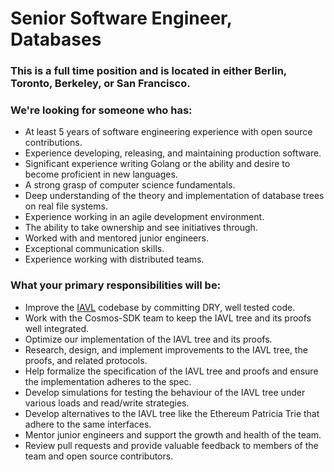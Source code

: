 # Senior Software Engineer, Databases

### This is a full time position and is located in either Berlin, Toronto, Berkeley, or San Francisco.

### We're looking for someone who has:

-   At least 5 years of software engineering experience with open source contributions.
-   Experience developing, releasing, and maintaining production software.
-   Significant experience writing Golang or the ability and desire to become proficient in new languages.
-   A strong grasp of computer science fundamentals.
-   Deep understanding of the theory and implementation of database trees on real file systems.
-   Experience working in an agile development environment.
-   The ability to take ownership and see initiatives through.
-   Worked with and mentored junior engineers.
-   Exceptional communication skills.
-   Experience working with distributed teams.

### What your primary responsibilities will be:

-   Improve the [IAVL](https://github.com/tendermint/iavl) codebase by committing DRY, well tested code.
-   Work with the Cosmos-SDK team to keep the IAVL tree and its proofs well integrated.
-   Optimize our implementation of the IAVL tree and its proofs.
-   Research, design, and implement improvements to the IAVL tree, the proofs, and related protocols.
-   Help formalize the specification of the IAVL tree and proofs and ensure the implementation adheres to the spec.
-   Develop simulations for testing the behaviour of the IAVL tree under various loads and read/write strategies.
-   Develop alternatives to the IAVL tree like the Ethereum Patricia Trie that adhere to the same interfaces.
-   Mentor junior engineers and support the growth and health of the team.
-   Review pull requests and provide valuable feedback to members of the team and open source contributors.

